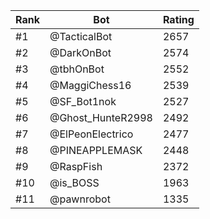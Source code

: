 Rank|Bot|Rating
---|---|---
#1|@TacticalBot|2657
#2|@DarkOnBot|2574
#3|@tbhOnBot|2552
#4|@MaggiChess16|2539
#5|@SF_Bot1nok|2527
#6|@Ghost_HunteR2998|2492
#7|@ElPeonElectrico|2477
#8|@PINEAPPLEMASK|2448
#9|@RaspFish|2372
#10|@is_BOSS|1963
#11|@pawnrobot|1335
